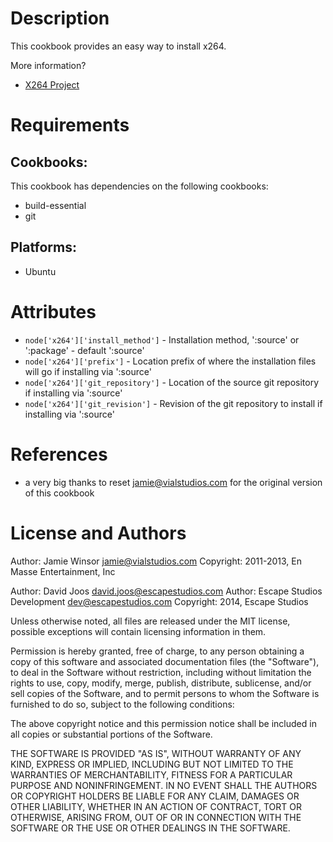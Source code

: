 Description
===========

This cookbook provides an easy way to install x264.

More information?
* [X264 Project](http://www.videolan.org/developers/x264.html)

Requirements
============

## Cookbooks:

This cookbook has dependencies on the following cookbooks:

* build-essential
* git

## Platforms:

* Ubuntu

Attributes
==========

* `node['x264']['install_method']` - Installation method, ':source' or ':package' - default ':source'
* `node['x264']['prefix']` - Location prefix of where the installation files will go if installing via ':source'
* `node['x264']['git_repository']` - Location of the source git repository if installing via ':source'
* `node['x264']['git_revision']` - Revision of the git repository to install if installing via ':source'

References
==========

* a very big thanks to reset <jamie@vialstudios.com> for the original version of this cookbook

License and Authors
===================

Author: Jamie Winsor <jamie@vialstudios.com>
Copyright: 2011-2013, En Masse Entertainment, Inc

Author: David Joos <david.joos@escapestudios.com>
Author: Escape Studios Development <dev@escapestudios.com>
Copyright: 2014, Escape Studios

Unless otherwise noted, all files are released under the MIT license,
possible exceptions will contain licensing information in them.

Permission is hereby granted, free of charge, to any person obtaining a copy
of this software and associated documentation files (the "Software"), to deal
in the Software without restriction, including without limitation the rights
to use, copy, modify, merge, publish, distribute, sublicense, and/or sell
copies of the Software, and to permit persons to whom the Software is
furnished to do so, subject to the following conditions:

The above copyright notice and this permission notice shall be included in
all copies or substantial portions of the Software.

THE SOFTWARE IS PROVIDED "AS IS", WITHOUT WARRANTY OF ANY KIND, EXPRESS OR
IMPLIED, INCLUDING BUT NOT LIMITED TO THE WARRANTIES OF MERCHANTABILITY,
FITNESS FOR A PARTICULAR PURPOSE AND NONINFRINGEMENT. IN NO EVENT SHALL THE
AUTHORS OR COPYRIGHT HOLDERS BE LIABLE FOR ANY CLAIM, DAMAGES OR OTHER
LIABILITY, WHETHER IN AN ACTION OF CONTRACT, TORT OR OTHERWISE, ARISING FROM,
OUT OF OR IN CONNECTION WITH THE SOFTWARE OR THE USE OR OTHER DEALINGS IN
THE SOFTWARE.